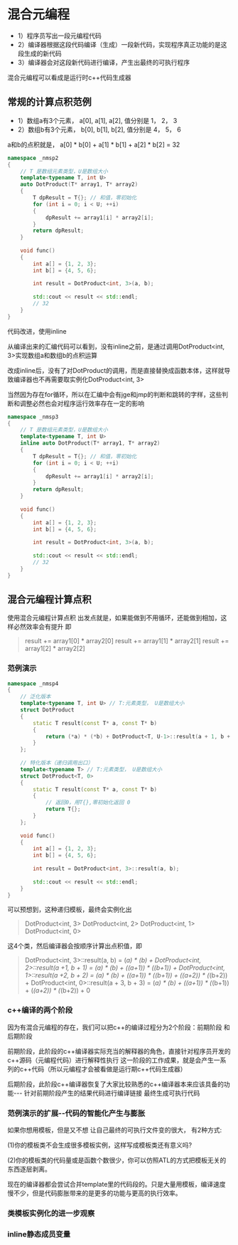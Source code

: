 # 混合元编程

- 1）程序员写出一段元编程代码
- 2）编译器根据这段代码编译（生成）一段新代码，实现程序真正功能的是这段生成的新代码
- 3）编译器会对这段新代码进行编译，产生出最终的可执行程序

混合元编程可以看成是运行时c++代码生成器


## 常规的计算点积范例

- 1）数组a有3个元素， a[0], a[1], a[2], 值分别是 1， 2， 3
- 2）数组b有3个元素， b[0], b[1], b[2], 值分别是 4， 5， 6

a和b的点积就是， a[0] * b[0] + a[1] * b[1] + a[2] * b[2] = 32

```c++
namespace _nmsp2
{
    // T 是数组元素类型，U是数组大小
    template<typename T, int U>
    auto DotProduct(T* array1, T* array2)
    {
        T dpResult = T{}; // 和值，零初始化
        for (int i = 0; i < U; ++i)
        {
            dpResult += array1[i] * array2[i];
        }
        return dpResult;
    }
    
    void func()
    {
        int a[] = {1, 2, 3};
        int b[] = {4, 5, 6};
        
        int result = DotProduct<int, 3>(a, b);
        
        std::cout << result << std::endl;
        // 32
    }
}
```

代码改进，使用inline

从编译出来的汇编代码可以看到，没有inline之前，是通过调用DotProduct<int, 3>实现数组a和数组b的点积运算

改成inline后，没有了对DotProduct的调用，而是直接替换成函数本体，这样就导致编译器也不再需要取实例化DotProduct<int, 3>

当然因为存在for循环，所以在汇编中会有jge和jmp的判断和跳转的字样，这些判断和调整必然也会对程序运行效率存在一定的影响

```c++
namespace _nmsp3
{
    // T 是数组元素类型，U是数组大小
    template<typename T, int U>
    inline auto DotProduct(T* array1, T* array2)
    {
        T dpResult = T{}; // 和值，零初始化
        for (int i = 0; i < U; ++i)
        {
            dpResult += array1[i] * array2[i];
        }
        return dpResult;
    }
    
    void func()
    {
        int a[] = {1, 2, 3};
        int b[] = {4, 5, 6};
        
        int result = DotProduct<int, 3>(a, b);
        
        std::cout << result << std::endl;
        // 32
    }
}
```

## 混合元编程计算点积

使用混合元编程计算点积
出发点就是，如果能做到不用循环，还能做到相加，这样必然效率会有提升
即

> result += array1[0] * array2[0]
> result += array1[1] * array2[1]
> result += array1[2] * array2[2]

### 范例演示

```c++
namespace _nmsp4
{
    // 泛化版本
    template<typename T, int U> // T:元素类型， U是数组大小
    struct DotProduct
    {
        static T result(const T* a, const T* b)
        {
            return (*a) * (*b) + DotProduct<T, U-1>::result(a + 1, b + 1);
        }
    };
    
    // 特化版本（递归调用出口）
    template<typename T> // T:元素类型， U是数组大小
    struct DotProduct<T, 0>
    {
        static T result(const T* a, const T* b)
        {
            // 返回0，用T{},零初始化返回 0 
            return T{};
        }
    };
    
    void func()
    {
        int a[] = {1, 2, 3};
        int b[] = {4, 5, 6};
        
        int result = DotProduct<int, 3>::result(a, b);
        
        std::cout << result << std::endl;
    }
}
```

可以预想到，这种递归模板，最终会实例化出

> DotProduct<int, 3>
> DotProduct<int, 2>
> DotProduct<int, 1>
> DotProduct<int, 0>

这4个类，然后编译器会按顺序计算出点积值，即

> DotProduct<int, 3>::result(a, b) = 
> (*a) * (*b) + DotProduct<int, 2>::result(a +1, b + 1) =
> (*a) * (*b) + (*(a+1)) * (*(b+1)) + DotProduct<int, 1>::result(a +2, b + 2) =
> (*a) * (*b) + (*(a+1)) * (*(b+1)) + (*(a+2)) * (*(b+2)) + DotProduct<int, 0>::result(a + 3, b + 3) =
> (*a) * (*b) + (*(a+1)) * (*(b+1)) + (*(a+2)) * (*(b+2)) + 0

### c++编译的两个阶段

因为有混合元编程的存在，我们可以把c++的编译过程分为2个阶段：前期阶段 和 后期阶段

前期阶段，此阶段的c++编译器实际充当的解释器的角色，直接针对程序员开发的c++源码（元编程代码）进行解释性执行
这一阶段的工作成果，就是会产生一系列的c++代码（所以元编程才会被看做是运行期c++代码生成器）

后期阶段，此阶段c++编译器恢复了大家比较熟悉的c++编译器本来应该具备的功能--- 针对前期阶段产生的结果代码进行编译链接
最终生成可执行代码

### 范例演示的扩展--代码的智能化产生与膨胀

如果你想用模板，但是又不想 让自己最终的可执行文件变的很大， 有2种方式:

(1)你的模板类不会生成很多模板实例，这样写成模板类还有意义吗?

(2)你的模板类的代码量或是函数个数很少，你可以仿照ATL的方式把模板无关的东西逐层剥离。

现在的编译器都会尝试合并template里的代码段的。只是大量用模板，编译速度慢不少，但是代码膨胀带来的是更多的功能与更高的执行效率。

### 类模板实例化的进一步观察

### inline静态成员变量